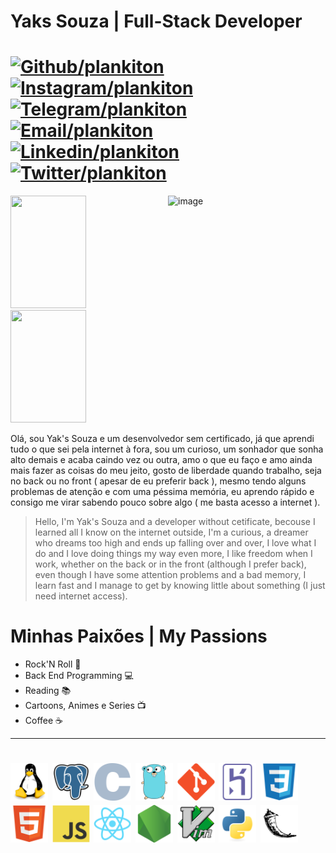 # Yaks Souza | Full-Stack Developer



# [![Github/plankiton](https://camo.githubusercontent.com/57e6e285eca2428865a6ee7f5ba7c9f30166765211fd44096ee5b8c3ab188200/68747470733a2f2f696d672e69636f6e73382e636f6d2f666c75656e742f39362f3030303030302f6769746875622e706e67)](https://github.com/plankiton) [![Instagram/plankiton](https://camo.githubusercontent.com/026d55bed948b0a02322387cc80d4bbefe2eb07927a83b47375e3682e0618a99/68747470733a2f2f696d672e69636f6e73382e636f6d2f666c75656e742f39362f3030303030302f696e7374616772616d2d6e65772e706e67)](https://instagram.com/plank1ton) [![Telegram/plankiton](https://camo.githubusercontent.com/b227229f6020531b71aecf7f73b7c1255d09b01408d282ee2866e93f577a25bc/68747470733a2f2f696d672e69636f6e73382e636f6d2f666c75656e742f39362f3030303030302f74656c656772616d2d6170702e706e67)](https://t.me/plankiton) [![Email/plankiton](https://camo.githubusercontent.com/7b84b9b21305f1f8b72d6bfc5cd0fbf448354ff7c84513d43d2b34ad565362b8/68747470733a2f2f696d672e69636f6e73382e636f6d2f666c75656e742f39362f3030303030302f656d61696c2d6f70656e2e706e67)](mailto://pl4nk1ton@gmail.com) [![Linkedin/plankiton](https://camo.githubusercontent.com/c3aae05bca24b76260a337299ad83032637c85accd96b1b3dc67ca4957e2d6b9/68747470733a2f2f696d672e69636f6e73382e636f6d2f666c75656e742f39362f3030303030302f6c696e6b6564696e2e706e67)](https://linkedin.com/in/plankiton) [![Twitter/plankiton](https://camo.githubusercontent.com/d9d0e5ffd0d9695f025c9a4f35318047bb7764bec62894bc2a11e2feb1c05990/68747470733a2f2f696d672e69636f6e73382e636f6d2f666c75656e742f39362f3030303030302f747769747465722e706e67)](https://twitter.com/pl4nk1ton)

<img align="right" src="https://user-images.githubusercontent.com/39075126/109394996-c6fb7680-7908-11eb-968a-38021aca8118.png" alt="image" width="50%" />
<img height="180em" src="https://github-readme-stats.vercel.app/api?username=plankiton&show_icons=true&theme=onedark&include_all_commits=true&count_private=true&show_icons=true" width="49%"/>
<img height="180em" src="https://github-readme-stats.vercel.app/api/top-langs/?username=plankiton&layout=compact&langs_count=8&theme=onedark"  width="49%"/>

  Olá, sou Yak's Souza e um desenvolvedor sem certificado, já que aprendi tudo o que sei pela internet à fora, sou um curioso, um sonhador que sonha alto demais e acaba caindo vez ou outra, amo o que eu faço e amo ainda mais fazer as coisas do meu jeito, gosto de liberdade quando trabalho, seja no back ou no front ( apesar de eu preferir back ), mesmo tendo alguns problemas de atenção e com uma péssima memória, eu aprendo rápido e consigo me virar sabendo pouco sobre algo ( me basta acesso a internet ).

>  Hello, I'm Yak's Souza and a developer without cetificate, becouse I learned all I know on the internet outside, I'm a curious, a dreamer who dreams too high  and ends up falling over and over, I love what I do and I love doing things my way even more, I like freedom when I work, whether on the back or in the front (although I prefer back), even though I have some attention problems and a bad memory, I learn fast and I manage to get by knowing little about something (I just need internet access).

# Minhas Paixões | My Passions

- Rock'N Roll :guitar:
- Back End Programming :computer:
- Reading :books:
- Cartoons, Animes e Series :tv:
- Coffee :coffee:


-------

# <img src="https://github.com/devicons/devicon/raw/master/icons/linux/linux-original.svg" alt="Linux"  width="60" height="60"  /> <img src="https://github.com/devicons/devicon/raw/master/icons/postgresql/postgresql-original.svg" alt="Postrgresql"  width="60" height="60" /> <img alt="C Language" src="https://github.com/devicons/devicon/raw/master/icons/c/c-original.svg"  width="60" height="60"  /> <img alt="Go Language" src="https://github.com/devicons/devicon/raw/master/icons/go/go-original.svg" width="60" height="60" /> <img alt="GIT" src="https://github.com/devicons/devicon/raw/master/icons/git/git-original.svg" width="60" height="60"  /> <img alt="Heroku" src="https://github.com/devicons/devicon/raw/master/icons/heroku/heroku-original.svg"  width="60" height="60"  /> <img alt="CSS" src="https://github.com/devicons/devicon/raw/master/icons/css3/css3-original.svg" width="60" height="60"  /> <img alt="HTML" src="https://github.com/devicons/devicon/raw/master/icons/html5/html5-original.svg" width="60" height="60" /> <img alt="JS" src="https://github.com/devicons/devicon/raw/master/icons/javascript/javascript-original.svg"  width="60" height="60"  /> <img alt="ReactJS" src="https://github.com/devicons/devicon/raw/master/icons/react/react-original.svg" width="60" height="60"  /> <img alt="Node JS" src="https://github.com/devicons/devicon/raw/master/icons/nodejs/nodejs-original.svg" width="60" height="60"  /> <img alt="Vim" src="https://github.com/devicons/devicon/raw/master/icons/vim/vim-original.svg" width="60" height="60" /> <img alt="Python" src="https://github.com/devicons/devicon/raw/master/icons/python/python-original.svg" width="60" height="60" /> <img alt="Flask" src="https://github.com/devicons/devicon/raw/master/icons/flask/flask-original.svg" width="60" height="60" />
